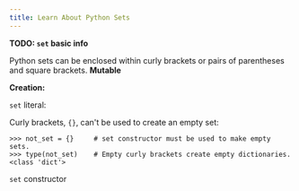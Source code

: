 ```yaml
---
title: Learn About Python Sets
---
```

**TODO: `set` basic info**

Python sets can be enclosed within curly brackets or pairs of parentheses and square brackets.
**Mutable**

**Creation:**

`set` literal:

Curly brackets, `{}`, can't be used to create an empty set:

    >>> not_set = {}     # set constructor must be used to make empty sets.
    >>> type(not_set)    # Empty curly brackets create empty dictionaries.
    <class 'dict'>

`set` constructor
